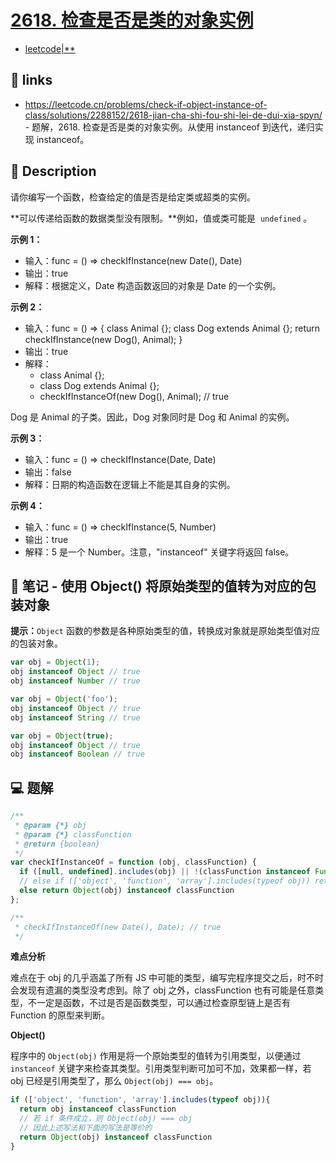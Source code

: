 # [2618. 检查是否是类的对象实例](https://github.com/Tdahuyou/leetcode/tree/main/2618.%20%E6%A3%80%E6%9F%A5%E6%98%AF%E5%90%A6%E6%98%AF%E7%B1%BB%E7%9A%84%E5%AF%B9%E8%B1%A1%E5%AE%9E%E4%BE%8B)

- [leetcode|**](https://leetcode.cn/problems/check-if-object-instance-of-class)

## 🔗 links

- https://leetcode.cn/problems/check-if-object-instance-of-class/solutions/2288152/2618-jian-cha-shi-fou-shi-lei-de-dui-xia-spyn/ - 题解，2618. 检查是否是类的对象实例。从使用 instanceof 到迭代，递归实现 instanceof。

## 📝 Description

请你编写一个函数，检查给定的值是否是给定类或超类的实例。

**可以传递给函数的数据类型没有限制。**例如，值或类可能是  `undefined` 。

**示例 1：**

- 输入：func = () => checkIfInstance(new Date(), Date)
- 输出：true
- 解释：根据定义，Date 构造函数返回的对象是 Date 的一个实例。

**示例 2：**

- 输入：func = () => { class Animal {}; class Dog extends Animal {}; return checkIfInstance(new Dog(), Animal); }
- 输出：true
- 解释：
  - class Animal {};
  - class Dog extends Animal {};
  - checkIfInstanceOf(new Dog(), Animal); // true

Dog 是 Animal 的子类。因此，Dog 对象同时是 Dog 和 Animal 的实例。

**示例 3：**

- 输入：func = () => checkIfInstance(Date, Date)
- 输出：false
- 解释：日期的构造函数在逻辑上不能是其自身的实例。

**示例 4：**

- 输入：func = () => checkIfInstance(5, Number)
- 输出：true
- 解释：5 是一个 Number。注意，"instanceof" 关键字将返回 false。

## 📝 笔记 - 使用 Object() 将原始类型的值转为对应的包装对象

**提示：**`Object` 函数的参数是各种原始类型的值，转换成对象就是原始类型值对应的包装对象。

```javascript
var obj = Object(1);
obj instanceof Object // true
obj instanceof Number // true

var obj = Object('foo');
obj instanceof Object // true
obj instanceof String // true

var obj = Object(true);
obj instanceof Object // true
obj instanceof Boolean // true
```

## 💻 题解

```javascript
/**
 * @param {*} obj
 * @param {*} classFunction
 * @return {boolean}
 */
var checkIfInstanceOf = function (obj, classFunction) {
  if ([null, undefined].includes(obj) || !(classFunction instanceof Function)) return false
  // else if (['object', 'function', 'array'].includes(typeof obj)) return obj instanceof classFunction
  else return Object(obj) instanceof classFunction
};

/**
 * checkIfInstanceOf(new Date(), Date); // true
 */
```

**难点分析**

难点在于 obj 的几乎涵盖了所有 JS 中可能的类型，编写完程序提交之后，时不时会发现有遗漏的类型没考虑到。除了 obj 之外，classFunction 也有可能是任意类型，不一定是函数，不过是否是函数类型，可以通过检查原型链上是否有 Function 的原型来判断。

**Object()**

程序中的 `Object(obj)` 作用是将一个原始类型的值转为引用类型，以便通过 `instanceof` 关键字来检查其类型。引用类型判断可加可不加，效果都一样，若 obj 已经是引用类型了，那么 `Object(obj) === obj`。

```javascript
if (['object', 'function', 'array'].includes(typeof obj)){
  return obj instanceof classFunction
  // 若 if 条件成立，则 Object(obj) === obj
  // 因此上述写法和下面的写法是等价的
  return Object(obj) instanceof classFunction
}
```

